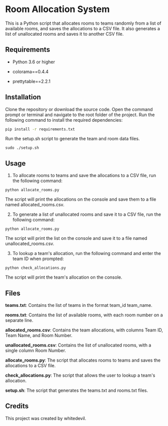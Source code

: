 # **Room Allocation System**

This is a Python script that allocates rooms to teams randomly from a list of available rooms, and saves the allocations to a CSV file. It also generates a list of unallocated rooms and saves it to another CSV file.

## **Requirements**

- Python 3.6 or higher

-  colorama==0.4.4

-  prettytable==2.2.1

## **Installation**

Clone the repository or download the source code.
Open the command prompt or terminal and navigate to the root folder of the project.
Run the following command to install the required dependencies:
```bash
pip install -r requirements.txt
```
Run the setup.sh script to generate the team and room data files.
```
sudo ./setup.sh
```
## **Usage**

1.  To allocate rooms to teams and save the allocations to a CSV file,
    run the following command:
```
python allocate_rooms.py
```
The script will print the allocations on the console and save them to a
file named allocated_rooms.csv.

2.  To generate a list of unallocated rooms and save it to a CSV file,
    run the following command:
```
python allocate_rooms.py
```
The script will print the list on the console and save it to a file
named unallocated_rooms.csv.

3.  To lookup a team's allocation, run the following command and enter
    the team ID when prompted:
```
python check_allocations.py
```
The script will print the team's allocation on the console.

## **Files**

**teams.txt**: Contains the list of teams in the format team_id
team_name.

**rooms.txt**: Contains the list of available rooms, with each room
number on a separate line.

**allocated_rooms.csv**: Contains the team allocations, with columns
Team ID, Team Name, and Room Number.

**unallocated_rooms.csv**: Contains the list of unallocated rooms, with
a single column Room Number.

**allocate_rooms.py**: The script that allocates rooms to teams and
saves the allocations to a CSV file.

**check_allocations.py**: The script that allows the user to lookup a
team's allocation.

**setup.sh**: The script that generates the teams.txt and rooms.txt
files.

## **Credits**

This project was created by whitedevil.
